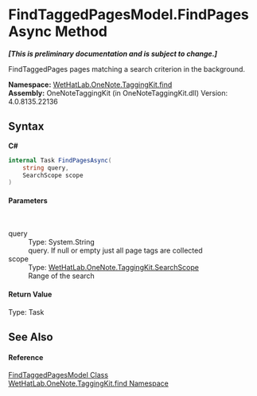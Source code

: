 # FindTaggedPagesModel.FindPagesAsync Method 
 _**\[This is preliminary documentation and is subject to change.\]**_

FindTaggedPages pages matching a search criterion in the background.

**Namespace:**&nbsp;<a href="0e3a8efd-07d2-1709-b1cd-709153222081.md">WetHatLab.OneNote.TaggingKit.find</a><br />**Assembly:**&nbsp;OneNoteTaggingKit (in OneNoteTaggingKit.dll) Version: 4.0.8135.22136

## Syntax

**C#**<br />
``` C#
internal Task FindPagesAsync(
	string query,
	SearchScope scope
)
```


#### Parameters
&nbsp;<dl><dt>query</dt><dd>Type: System.String<br />query. If null or empty just all page tags are collected</dd><dt>scope</dt><dd>Type: <a href="8e6adcff-7174-4ef1-6f26-1dcd37a6e6fe.md">WetHatLab.OneNote.TaggingKit.SearchScope</a><br />Range of the search</dd></dl>

#### Return Value
Type: Task

## See Also


#### Reference
<a href="61df9a94-5b66-19be-5b06-1d28184da999.md">FindTaggedPagesModel Class</a><br /><a href="0e3a8efd-07d2-1709-b1cd-709153222081.md">WetHatLab.OneNote.TaggingKit.find Namespace</a><br />
